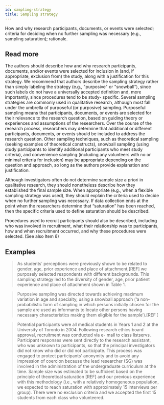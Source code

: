 ```yaml
---
id: sampling-strategy
title: Sampling strategy
---
```

How and why research participants, documents, or events were selected; criteria for deciding when no further sampling was necessary (e.g., sampling saturation); rationale.

## Read more

The authors should describe how and why research participants, documents, and/or events were selected for inclusion in (and, if appropriate, exclusion from) the study, along with a justification for this strategy. We recommend that authors describe the sampling strategy rather than simply labeling the strategy (e.g., "purposive" or "snowball"), since such labels do not have a universally accepted definition and, more importantly, since procedures tend to be study- specific. Several sampling strategies are commonly used in qualitative research, although most fall under the umbrella of purposeful (or purposive) sampling. Purposeful sampling means that participants, documents, or events are selected for their relevance to the research question, based on guiding theory or experiences and assumptions of the researchers. Over the course of the research process, researchers may determine that additional or different participants, documents, or events should be included to address the research question. Other sampling techniques, such as theoretical sampling (seeking examples of theoretical constructs), snowball sampling (using study participants to identify additional participants who meet study criteria), and convenience sampling (including any volunteers with no or minimal criteria for inclusion) may be appropriate depending on the question and approach, so long as the authors provide explanation and justification.

Although investigators often do not determine sample size a priori in qualitative research, they should nonetheless describe how they established the final sample size. When appropriate (e.g., when a flexible sampling strategy was used), they should explain the criteria used to decide when no further sampling was necessary. If data collection ends at the point when the researchers determine that “saturation” has been reached, then the specific criteria used to define saturation should be described.

Procedures used to recruit participants should also be described, including who was involved in recruitment, what their relationship was to participants, how and when recruitment occurred, and why these procedures were selected. (See also Item 6)

## Examples

> As students’ perceptions were previously shown to be related to gender, age, prior experience and place of attachment,[REF] we purposely selected respondents with different backgrounds. This sampling strategy led to the diversity of gender, age, prior patient experience and place of attachment shown in Table 1.

> Purposive sampling was directed towards achieving maximum variation in age and specialty, using a snowball approach (‘a non-probabilistic form of sampling in which persons initially chosen for the sample are used as informants to locate other persons having necessary characteristics making them eligible for the sample’).[REF ]

> Potential participants were all medical students in Years 1 and 2 at the University of Toronto in 2004. Following research ethics board approval, recruitment was conducted via e- mail to class listservs. Participant responses were sent directly to the research assistant, who was unknown to participants, so that the principal investigators did not know who did or did not participate. This process was engaged to protect participants’ anonymity and to avoid any impression of coercion because the lead researcher (SG) was involved in the administration of the undergraduate curriculum at the time. Sample size was estimated to be sufficient based on the principle of theoretical saturation [REF] and our previous experience with this methodology (i.e., with a relatively homogeneous population, we expected to reach saturation with approximately 15 interviews per group). There were no exclusion criteria and we accepted the first 15 students from each class who volunteered.
